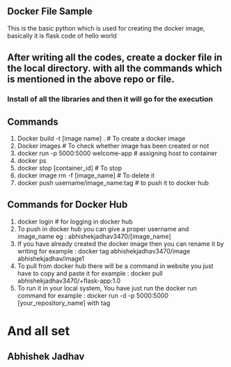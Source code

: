 ## Docker File Sample 

This is the basic python which is used for creating the docker image, basically it is flask code of hello world 

## After writing all the codes, create a docker file in the local directory. with all the commands which is mentioned in the above repo or file.

### Install of all the libraries and then it will go for the execution

## Commands 

1. Docker build -t [image name] . # To create a docker image
2. Docker images # To check whether image has been created or not 
3. docker run -p 5000:5000 welcome-app # assigning host to container
4. docker ps 
5. docker stop [container_id] # To stop
6. docker image rm -f [image_name] # To delete it
7. docker push username/image_name:tag # to push it to docker hub 


## Commands for Docker Hub
1. docker login # for logging in docker hub
2. To push in docker hub you can give a proper username and image_name eg : abhishekjadhav3470/[image_name]
3. If you have already created the docker image then you can rename it by writing for example : docker tag abhishekjadhav3470/image abhishekjadhav/image1 
4. To pull from docker hub there will be a command in website you just have to copy and paste it for example : docker pull abhishekjadhav3470/+flask-app:1.0
5. To run it in your local system, You have just run the docker run command  for example : docker run -d -p 5000:5000 [your_repository_name] with tag 

# And all set 

## Abhishek Jadhav 